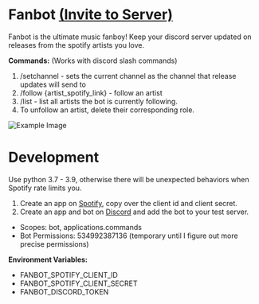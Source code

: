 # Fanbot **[(Invite to Server)](https://discord.com/api/oauth2/authorize?client_id=885000888131915799&permissions=8&scope=applications.commands%20bot)**
Fanbot is the ultimate music fanboy! Keep your discord server updated on releases from the spotify artists you love.   

**Commands:** (Works with discord slash commands)
1. /setchannel - sets the current channel as the channel that release updates will send to
2. /follow {artist_spotify_link} - follow an artist
3. /list - list all artists the bot is currently following.
4. To unfollow an artist, delete their corresponding role.

![Example Image](https://github.com/andrewkassab/mrmusic/blob/main/example.png?raw=true)

# Development

Use python 3.7 - 3.9, otherwise there will be unexpected behaviors when Spotify rate limits you.

1. Create an app on [Spotify](https://developer.spotify.com/dashboard/applications), copy over the client id and client secret.
2. Create an app and bot on [Discord](https://discord.com/developers/applications) and add the bot to your test server.
- Scopes: bot, applications.commands
- Bot Permissions: 534992387136 (temporary until I figure out more precise permissions)

**Environment Variables:**  
- FANBOT_SPOTIFY_CLIENT_ID
- FANBOT_SPOTIFY_CLIENT_SECRET
- FANBOT_DISCORD_TOKEN
